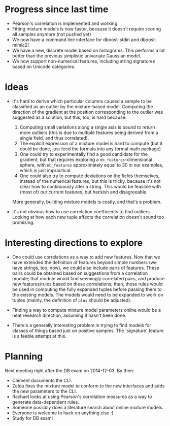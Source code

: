 # Progress since last time

*   Pearson's correlation is implemented and working
*   Fitting mixture models is now faster, because it doesn't require scoring all
    samples anymore (not pushed yet)
*   We now have a command line interface for dboost-stdin and dboost-mimic2!
*   We have a new, discrete model based on histograms. This performs a lot better
    than the previous simplistic univariate Gaussian model.
*   We now support non-numerical features, including string signatures based on
    Unicode categories.

# Ideas

*   It's hard to derive which particular columns caused a sample to be classified
    as an outlier by the mixture-based model. Computing the direction of the gradient
    at the position corresponding to the outlier was suggested as a solution, but this,
    too, is hard because:

    1.  Computing small variations along a single axis is bound to return more
        outliers (this is due to multiple features being derived from a single
        field, and thus correlated).
    2.  The explicit expression of a mixture model is hard to compute (but it
        could be done, just feed the formula into any formal math package)
    3.  One could try to experimentally find a good candidate for the gradient,
        but that requires exploring a `nb_features`-dimensional sphere, with
        `nb_features` approximately equal to 30 in our examples, which is just
        impractical.
    4.  One could also try to compute deviations on the fields themselves,
        instead of the numerical features; but this is tricky, because it's not
        clear how to continuously alter a string. This would be feasible with
        (most of) our current features, but hackish and disagreeable.
    
    More generally, building mixture models is costly, and that's a problem. 

*   It's not obvious how to use correlation coefficients to find outliers. Looking
    at how each new tuple affects the correlation doesn't sound too promising.

# Interesting directions to explore

*   One could use correlations as a way to add new features. Now that we have
    extended the definition of features beyond simple numbers (we have strings,
    too, now), we could also include pairs of features. These pairs could be
    obtained based on suggestions from a correlation module; that module would
    find seemingly correlated pairs, and produce new features/rules based on
    these correlations; then, these rules would be used in computing the fully
    expanded tuples before passing them to the existing models. The models would
    need to be expanded to work on tuples (mainly, the definition of `plus`
    should be adjusted).

*   Finding a way to compute mixture model parameters online would be a neat
    research direction, assuming it hasn't been done.

*   There's a generally interesting problem in trying to find models for classes
    of things based just on positive samples. The 'signature' feature is a
    feeble attempt at this.

# Planning

Next meeting right after the DB exam on 2014-12-03. By then:

*   Clément documents the CLI.
*   Zelda fixes the mixture model to conform to the new interfaces and adds the
    new parameters to the CLI.
*   Rachael looks at using Pearson's correlation measures as a way to generate
    data-dependent rules.
*   Someone possibly does a literature search about online mixture models.
*   Everyone is welcome to hack on anything else :)
*   Study for DB exam!
